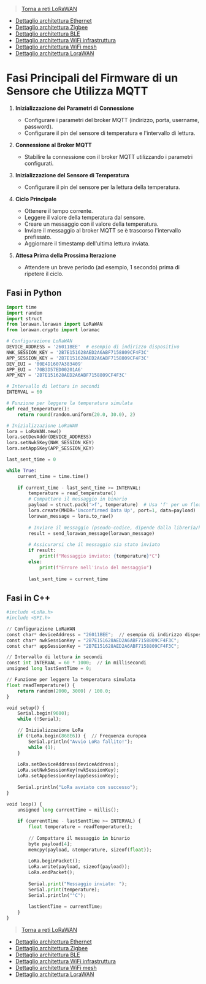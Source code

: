 >[Torna a reti LoRaWAN](lorawanclasses.md)

- [Dettaglio architettura Ethernet](archeth.md)
- [Dettaglio architettura Zigbee](archzigbee.md)
- [Dettaglio architettura BLE](archble.md)
- [Dettaglio architettura WiFi infrastruttura](archwifi.md)
- [Dettaglio architettura WiFi mesh](archmesh.md) 
- [Dettaglio architettura LoraWAN](lorawanclasses.md) 

# Fasi Principali del Firmware di un Sensore che Utilizza MQTT

1. **Inizializzazione dei Parametri di Connessione**
   - Configurare i parametri del broker MQTT (indirizzo, porta, username, password).
   - Configurare il pin del sensore di temperatura e l'intervallo di lettura.

2. **Connessione al Broker MQTT**
   - Stabilire la connessione con il broker MQTT utilizzando i parametri configurati.

3. **Inizializzazione del Sensore di Temperatura**
   - Configurare il pin del sensore per la lettura della temperatura.

4. **Ciclo Principale**
   - Ottenere il tempo corrente.
   - Leggere il valore della temperatura dal sensore.
   - Creare un messaggio con il valore della temperatura.
   - Inviare il messaggio al broker MQTT se è trascorso l'intervallo prefissato.
   - Aggiornare il timestamp dell'ultima lettura inviata.

5. **Attesa Prima della Prossima Iterazione**
   - Attendere un breve periodo (ad esempio, 1 secondo) prima di ripetere il ciclo.


## Fasi in Python

``` Python
import time
import random
import struct
from lorawan.lorawan import LoRaWAN
from lorawan.crypto import loramac

# Configurazione LoRaWAN
DEVICE_ADDRESS = '26011BEE'  # esempio di indirizzo dispositivo
NWK_SESSION_KEY = '2B7E151628AED2A6ABF7158809CF4F3C'
APP_SESSION_KEY = '2B7E151628AED2A6ABF7158809CF4F3C'
DEV_EUI = '00E4D1607A383409'
APP_EUI = '70B3D57ED00201A6'
APP_KEY = '2B7E151628AED2A6ABF7158809CF4F3C'

# Intervallo di lettura in secondi
INTERVAL = 60

# Funzione per leggere la temperatura simulata
def read_temperature():
    return round(random.uniform(20.0, 30.0), 2)

# Inizializzazione LoRaWAN
lora = LoRaWAN.new()
lora.setDevAddr(DEVICE_ADDRESS)
lora.setNwkSKey(NWK_SESSION_KEY)
lora.setAppSKey(APP_SESSION_KEY)

last_sent_time = 0

while True:
    current_time = time.time()
    
    if current_time - last_sent_time >= INTERVAL:
        temperature = read_temperature()
        # Compattare il messaggio in binario
        payload = struct.pack('>f', temperature)  # Usa 'f' per un float a 4 byte
        lora.create(MHDR='Unconfirmed Data Up', port=1, data=payload)
        lorawan_message = lora.to_raw()
        
        # Inviare il messaggio (pseudo-codice, dipende dalla libreria/hardware usato)
        result = send_lorawan_message(lorawan_message)
        
        # Assicurarsi che il messaggio sia stato inviato
        if result:
            print(f"Messaggio inviato: {temperature}°C")
        else:
            print(f"Errore nell'invio del messaggio")
        
        last_sent_time = current_time

```

## Fasi in C++

``` Python
#include <LoRa.h>
#include <SPI.h>

// Configurazione LoRaWAN
const char* deviceAddress = "26011BEE";  // esempio di indirizzo dispositivo
const char* nwkSessionKey = "2B7E151628AED2A6ABF7158809CF4F3C";
const char* appSessionKey = "2B7E151628AED2A6ABF7158809CF4F3C";

// Intervallo di lettura in secondi
const int INTERVAL = 60 * 1000;  // in millisecondi
unsigned long lastSentTime = 0;

// Funzione per leggere la temperatura simulata
float readTemperature() {
    return random(2000, 3000) / 100.0;
}

void setup() {
    Serial.begin(9600);
    while (!Serial);

    // Inizializzazione LoRa
    if (!LoRa.begin(868E6)) {  // Frequenza europea
        Serial.println("Avvio LoRa fallito!");
        while (1);
    }
    
    LoRa.setDeviceAddress(deviceAddress);
    LoRa.setNwkSessionKey(nwkSessionKey);
    LoRa.setAppSessionKey(appSessionKey);
    
    Serial.println("LoRa avviato con successo");
}

void loop() {
    unsigned long currentTime = millis();
    
    if (currentTime - lastSentTime >= INTERVAL) {
        float temperature = readTemperature();
        
        // Compattare il messaggio in binario
        byte payload[4];
        memcpy(payload, &temperature, sizeof(float));
        
        LoRa.beginPacket();
        LoRa.write(payload, sizeof(payload));
        LoRa.endPacket();
        
        Serial.print("Messaggio inviato: ");
        Serial.print(temperature);
        Serial.println("°C");
        
        lastSentTime = currentTime;
    }
}
```

>[Torna a reti LoRaWAN](lorawanclasses.md)

- [Dettaglio architettura Ethernet](archeth.md)
- [Dettaglio architettura Zigbee](archzigbee.md)
- [Dettaglio architettura BLE](archble.md)
- [Dettaglio architettura WiFi infrastruttura](archwifi.md)
- [Dettaglio architettura WiFi mesh](archmesh.md) 
- [Dettaglio architettura LoraWAN](lorawanclasses.md) 

